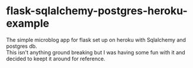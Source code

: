 flask-sqlalchemy-postgres-heroku-example
========================================

The simple microblog app for flask set up on heroku with Sqlalchemy and postgres db.  
This isn't anything ground breaking but I was having some fun with it and decided to keept it around
for reference.